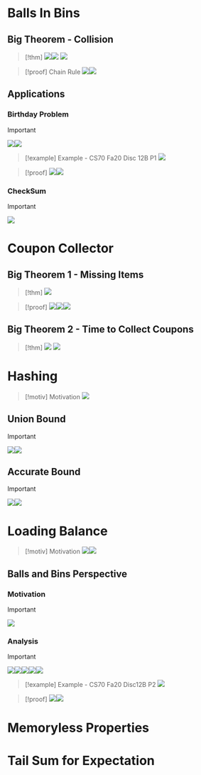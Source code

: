 # Balls In Bins
## Big Theorem - Collision
> [!thm]
> ![](Important%20Applications%20Of%20Basic%20Probability.assets/image-20231109112905240.png)![](Important%20Applications%20Of%20Basic%20Probability.assets/image-20231109113215353.png)
![](Important%20Applications%20Of%20Basic%20Probability.assets/image-20231109112956789.png)

> [!proof] Chain Rule
> ![](Important%20Applications%20Of%20Basic%20Probability.assets/image-20231109113039659.png)![](Important%20Applications%20Of%20Basic%20Probability.assets/image-20231109113117028.png)



## Applications 
### Birthday Problem
> [!important]
> ![](Important%20Applications%20Of%20Basic%20Probability.assets/image-20231109113237261.png)![](Important%20Applications%20Of%20Basic%20Probability.assets/image-20231109113325234.png)


> [!example] Example - CS70 Fa20 Disc 12B P1
> ![](Important%20Applications%20Of%20Basic%20Probability.assets/image-20231109140901599.png)

> [!proof]
> ![](Important%20Applications%20Of%20Basic%20Probability.assets/image-20231109140926026.png)![](Important%20Applications%20Of%20Basic%20Probability.assets/image-20231109140931116.png)






### CheckSum
> [!important]
> ![](Important%20Applications%20Of%20Basic%20Probability.assets/image-20231109113351889.png)







# Coupon Collector
## Big Theorem 1 - Missing Items
> [!thm]
> ![](Important%20Applications%20Of%20Basic%20Probability.assets/image-20231109113440537.png)

> [!proof]
> ![](Important%20Applications%20Of%20Basic%20Probability.assets/image-20231109113522875.png)![](Important%20Applications%20Of%20Basic%20Probability.assets/image-20231109133756103.png)![](Important%20Applications%20Of%20Basic%20Probability.assets/image-20231109133826173.png)



## Big Theorem 2 - Time to Collect Coupons
> [!thm]
> ![](Important%20Applications%20Of%20Basic%20Probability.assets/image-20231109133953132.png)
![](Important%20Applications%20Of%20Basic%20Probability.assets/image-20231109133849812.png)



# Hashing
> [!motiv] Motivation
> ![](Important%20Applications%20Of%20Basic%20Probability.assets/image-20231109140520558.png)



## Union Bound
> [!important]
> ![](Important%20Applications%20Of%20Basic%20Probability.assets/image-20231109140539339.png)![](Important%20Applications%20Of%20Basic%20Probability.assets/image-20231109140545489.png)





## Accurate Bound
> [!important]
> ![](Important%20Applications%20Of%20Basic%20Probability.assets/image-20231109140623710.png)![](Important%20Applications%20Of%20Basic%20Probability.assets/image-20231109140637260.png)



# Loading Balance
> [!motiv] Motivation
> ![](Important%20Applications%20Of%20Basic%20Probability.assets/image-20231109140720274.png)![](Important%20Applications%20Of%20Basic%20Probability.assets/image-20231109141257791.png)







## Balls and Bins Perspective
### Motivation
> [!important]
> ![](Important%20Applications%20Of%20Basic%20Probability.assets/image-20231109141125631.png)


### Analysis
> [!important]
> ![](Important%20Applications%20Of%20Basic%20Probability.assets/image-20231109141548715.png)![](Important%20Applications%20Of%20Basic%20Probability.assets/image-20231109141556094.png)![](Important%20Applications%20Of%20Basic%20Probability.assets/image-20231109141607605.png)![](Important%20Applications%20Of%20Basic%20Probability.assets/image-20231109141651949.png)![](Important%20Applications%20Of%20Basic%20Probability.assets/image-20231109141658733.png)















> [!example] Example - CS70 Fa20 Disc12B P2
> ![](Important%20Applications%20Of%20Basic%20Probability.assets/image-20231109141016956.png)

> [!proof]
> ![](Important%20Applications%20Of%20Basic%20Probability.assets/image-20231109141023921.png)![](Important%20Applications%20Of%20Basic%20Probability.assets/image-20231109141028697.png)







# Memoryless Properties


# Tail Sum for Expectation
